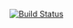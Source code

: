 [![Build Status](https://travis-ci.org/NimSum/palette-pal-backend.svg?branch=master)](https://travis-ci.org/NimSum/palette-pal-backend)

